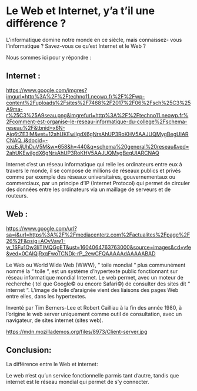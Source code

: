 # Le Web et Internet, y’a t’il une différence ?
L’informatique domine notre monde en ce siècle, mais connaissez- vous l’informatique ?
Savez-vous ce qu’est Internet et le Web ? 

Nous sommes ici pour y répondre :



## Internet :
https://www.google.com/imgres?imgurl=http%3A%2F%2Ftechno11.neowp.fr%2F%2Fwp-content%2Fuploads%2Fsites%2F7468%2F2017%2F06%2Fsch%25C3%25A9ma-r%25C3%25A9seau.png&imgrefurl=http%3A%2F%2Ftechno11.neowp.fr%2Fcomment-est-organise-le-reseau-informatique-du-college%2Fschema-reseau%2F&tbnid=x6N-Ajq6tZE3iM&vet=12ahUKEwiIgdX6gNrsAhUP3RoKHV5AAJUQMygBegUIARCNAQ..i&docid=-xpzEJjUhDuV5M&w=658&h=440&q=schema%20general%20reseau&ved=2ahUKEwiIgdX6gNrsAhUP3RoKHV5AAJUQMygBegUIARCNAQ

 Internet c’est un réseau informatique qui relie les ordinateurs entre eux à travers le monde, il se compose de millions de réseaux publics et privés comme par exemple des réseaux universitaires, gouvernementaux ou commerciaux, par un principe d’IP (Internet Protocol) qui permet de circuler des données entre les ordinateurs via un maillage de serveurs et de routeurs.



## Web :
https://www.google.com/url?sa=i&url=https%3A%2F%2Fmediacenterz.com%2Factualites%2Fpage%2F26%2F&psig=AOvVaw1-w_1SFu1Ow3liTIMQGgET&ust=1604064763763000&source=images&cd=vfe&ved=0CAIQjRxqFwoTCNDk-rP_2ewCFQAAAAAdAAAAABAD

Le Web ou World Wide Web (WWW), “ toile mondial “ plus communément nommé la “ toile “, est un système d’hypertexte public fonctionnant sur réseau informatique mondial Internet. Le web permet, avec un moteur de recherche ( tel que Google© ou encore Safari©) de consulter des sites dit “ internet “. L’image de toile d’araignée vient des liaisons des pages Web entre elles, dans les hypertextes.

Inventé par Tim Berners-Lee et Robert Cailliau à la fin des année 1980, à l’origine le web server uniquement comme outil de consultation, avec un navigateur, de sites internet (sites web).

https://mdn.mozillademos.org/files/8973/Client-server.jpg


## Conclusion:
La différence entre le Web et internet: 

Le web n’est qu’un service fonctionnelle parmis tant d’autre, tandis que internet est le réseau mondial qui permet de s'y connecter.

